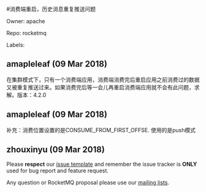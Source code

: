 #消费端重启，历史消息重复推送问题

Owner: apache

Repo: rocketmq

Labels: 

## amapleleaf (09 Mar 2018)

在集群模式下，只有一个消费端应用，消费端消费完后重启应用之前消费过的数据又被重复推送过来。如果消费完后等一会儿再重启消费端应用就不会有此问题，求解。版本：4.2.0

## amapleleaf (09 Mar 2018)

补充：消费位置设置的是CONSUME_FROM_FIRST_OFFSE. 使用的是push模式

## zhouxinyu (09 Mar 2018)

Please **respect** our [issue template](https://github.com/apache/rocketmq/blob/master/.github/ISSUE_TEMPLATE.md) and remember the issue tracker is **ONLY** used for bug report and feature request. 

Any question or RocketMQ proposal please use our [mailing lists](http://rocketmq.apache.org/about/contact/).

